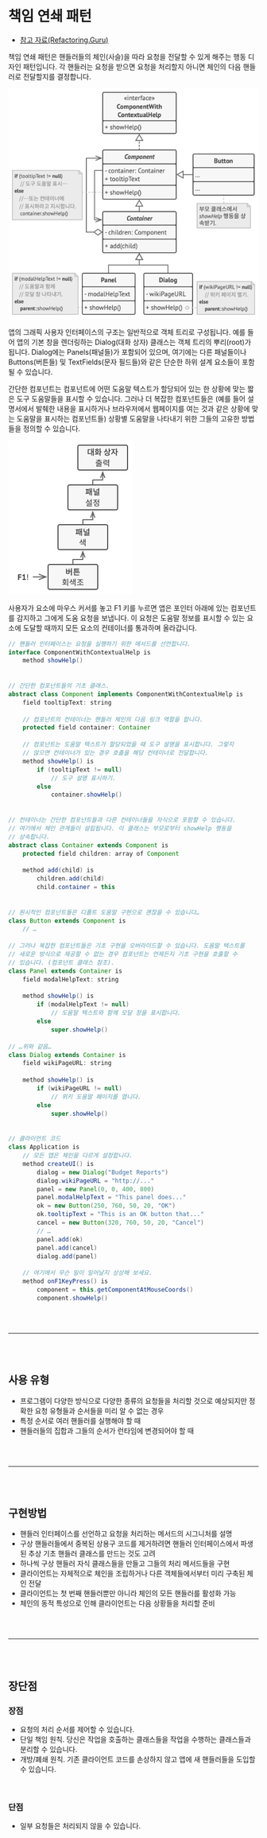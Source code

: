 # 책임 연쇄 패턴

- [참고 자료(Refactoring.Guru)](https://refactoring.guru/ko/design-patterns/chain-of-responsibility)

책임 연쇄 패턴은 핸들러들의 체인​(사슬)​을 따라 요청을 전달할 수 있게 해주는 행동 디자인 패턴입니다. 각 핸들러는 요청을 받으면 요청을 처리할지 아니면 체인의 다음 핸들러로 전달할지를 결정합니다.

![](images/chain1.png)

앱의 그래픽 사용자 인터페이스의 구조는 일반적으로 객체 트리로 구성됩니다. 예를 들어 앱의 기본 창을 렌더링하는 Dialog​(대화 상자) 클래스는 객체 트리의 뿌리​(root)​가 됩니다. Dialog에는 Panels​(패널들)​가 포함되어 있으며, 여기에는 다른 패널들이나 Buttons​(버튼들) 및 Text­Fields​(문자 필드들)​와 같은 단순한 하위 설계 요소들이 포함될 수 있습니다.

간단한 컴포넌트는 컴포넌트에 어떤 도움말 텍스트가 할당되어 있는 한 상황에 맞는 짧은 도구 도움말들을 표시할 수 있습니다. 그러나 더 복잡한 컴포넌트들은 (예를 들어 설명서에서 발췌한 내용을 표시하거나 브라우저에서 웹페이지를 여는 것과 같은 상황에 맞는 도움말을 표시하는 컴포넌트들) 상황별 도움말을 나타내기 위한 그들의 고유한 방법들을 정의할 수 있습니다.

![](images/chain2.png)

사용자가 요소에 마우스 커서를 놓고 F1 키를 누르면 앱은 포인터 아래에 있는 컴포넌트를 감지하고 그에게 도움 요청을 보냅니다. 이 요청은 도움말 정보를 표시할 수 있는 요소에 도달할 때까지 모든 요소의 컨테이너를 통과하며 올라갑니다.

```java
// 핸들러 인터페이스는 요청을 실행하기 위한 메서드를 선언합니다.
interface ComponentWithContextualHelp is
    method showHelp()


// 간단한 컴포넌트들의 기초 클래스.
abstract class Component implements ComponentWithContextualHelp is
    field tooltipText: string

    // 컴포넌트의 컨테이너는 핸들러 체인의 다음 링크 역할을 합니다.
    protected field container: Container

    // 컴포넌트는 도움말 텍스트가 할당되었을 때 도구 설명을 표시합니다. 그렇지
    // 않으면 컨테이너가 있는 경우 호출을 해당 컨테이너로 전달합니다.
    method showHelp() is
        if (tooltipText != null)
            // 도구 설명 표시하기.
        else
            container.showHelp()


// 컨테이너는 간단한 컴포넌트들과 다른 컨테이너들을 자식으로 포함할 수 있습니다.
// 여기에서 체인 관계들이 설립됩니다. 이 클래스는 부모로부터 showHelp 행동을
// 상속합니다.
abstract class Container extends Component is
    protected field children: array of Component

    method add(child) is
        children.add(child)
        child.container = this


// 원시적인 컴포넌트들은 디폴트 도움말 구현으로 괜찮을 수 있습니다…
class Button extends Component is
    // …

// 그러나 복잡한 컴포넌트들은 기초 구현을 오버라이드할 수 있습니다. 도움말 텍스트를
// 새로운 방식으로 제공할 수 없는 경우 컴포넌트는 언제든지 기초 구현을 호출할 수
// 있습니다. (컴포넌트 클래스 참조).
class Panel extends Container is
    field modalHelpText: string

    method showHelp() is
        if (modalHelpText != null)
            // 도움말 텍스트와 함께 모달 창을 표시합니다.
        else
            super.showHelp()

// …위와 같음…
class Dialog extends Container is
    field wikiPageURL: string

    method showHelp() is
        if (wikiPageURL != null)
            // 위키 도움말 페이지를 엽니다.
        else
            super.showHelp()


// 클라이언트 코드
class Application is
    // 모든 앱은 체인을 다르게 설정합니다.
    method createUI() is
        dialog = new Dialog("Budget Reports")
        dialog.wikiPageURL = "http://..."
        panel = new Panel(0, 0, 400, 800)
        panel.modalHelpText = "This panel does..."
        ok = new Button(250, 760, 50, 20, "OK")
        ok.tooltipText = "This is an OK button that..."
        cancel = new Button(320, 760, 50, 20, "Cancel")
        // …
        panel.add(ok)
        panel.add(cancel)
        dialog.add(panel)

    // 여기에서 무슨 일이 일어날지 상상해 보세요.
    method onF1KeyPress() is
        component = this.getComponentAtMouseCoords()
        component.showHelp()
```

<br /><br />

---

<br /><br />

## 사용 유형

- 프로그램이 다양한 방식으로 다양한 종류의 요청들을 처리할 것으로 예상되지만 정확한 요청 유형들과 순서들을 미리 알 수 없는 경우
- 특정 순서로 여러 핸들러를 실행해야 할 때
- 핸들러들의 집합과 그들의 순서가 런타임에 변경되어야 할 때

<br /><br />

---

<br /><br />

## 구현방법

- 핸들러 인터페이스를 선언하고 요청을 처리하는 메서드의 시그니처를 설명
- 구상 핸들러들에서 중복된 상용구 코드를 제거하려면 핸들러 인터페이스에서 파생된 추상 기초 핸들러 클래스를 만드는 것도 고려
- 하나씩 구상 핸들러 자식 클래스들을 만들고 그들의 처리 메서드들을 구현
- 클라이언트는 자체적으로 체인을 조립하거나 다른 객체들에서부터 미리 구축된 체인 전달
- 클라이언트는 첫 번째 핸들러뿐만 아니라 체인의 모든 핸들러를 활성화 가능
- 체인의 동적 특성으로 인해 클라이언트는 다음 상황들을 처리할 준비

<br /><br />

---

<br /><br />

## 장단점

### 장점

- 요청의 처리 순서를 제어할 수 있습니다.
- 단일 책임 원칙. 당신은 작업을 호출하는 클래스들을 작업을 수행하는 클래스들과 분리할 수 있습니다.
- 개방/폐쇄 원칙. 기존 클라이언트 코드를 손상하지 않고 앱에 새 핸들러들을 도입할 수 있습니다.

<br />

### 단점

- 일부 요청들은 처리되지 않을 수 있습니다.
